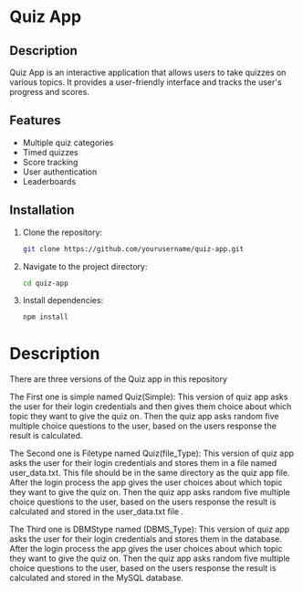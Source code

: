 # Quiz App

## Description

Quiz App is an interactive application that allows users to take quizzes on various topics. It provides a user-friendly interface and tracks the user's progress and scores.

## Features

- Multiple quiz categories
- Timed quizzes
- Score tracking
- User authentication
- Leaderboards

## Installation

1. Clone the repository:
    ```bash
    git clone https://github.com/yourusername/quiz-app.git
    ```
2. Navigate to the project directory:
    ```bash
    cd quiz-app
    ```
3. Install dependencies:
    ```bash
    npm install
    ```

# Description
There are three versions of the Quiz app in this repository

The First one is simple named Quiz(Simple): This version of quiz app asks the user for their login credentials and then gives them choice about which topic they want to give the quiz on. Then the quiz app asks random five multiple choice questions to the user, based on the users response the result is calculated.

The Second one is Filetype named Quiz(file_Type): This version of quiz app asks the user for their login credentials and stores them in a file named user_data.txt. This file should be in the same directory as the quiz app file. After the login process the app gives the user choices about which topic they want to give the quiz on. Then the quiz app asks random five multiple choice questions to the user, based on the users response the result is calculated and stored in the user_data.txt file .

The Third one is DBMStype named (DBMS_Type): This version of quiz app asks the user for their login credentials and stores them in the database. After the login process the app gives the user choices about which topic they want to give the quiz on. Then the quiz app asks random five multiple choice questions to the user, based on the users response the result is calculated and stored in the MySQL database.